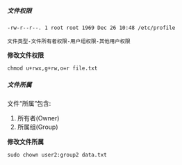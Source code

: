 ##### 文件权限

```shell
-rw-r--r--. 1 root root 1969 Dec 26 10:48 /etc/profile
```

```text
文件类型-文件所有者权限-用户组权限-其他用户权限
```

**修改文件权限**

```shell
chmod u+rwx,g+rw,o=r file.txt
```

##### 文件所属

文件“所属”包含:

1. 所有者(Owner)
2. 所属组(Group)

**修改文件所属**

```shell
sudo chown user2:group2 data.txt
```